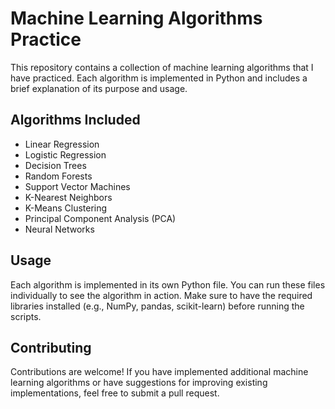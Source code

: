 # Machine Learning Algorithms Practice

This repository contains a collection of machine learning algorithms that I have practiced. Each algorithm is implemented in Python and includes a brief explanation of its purpose and usage.

## Algorithms Included

- Linear Regression
- Logistic Regression
- Decision Trees
- Random Forests
- Support Vector Machines
- K-Nearest Neighbors
- K-Means Clustering
- Principal Component Analysis (PCA)
- Neural Networks

## Usage

Each algorithm is implemented in its own Python file. You can run these files individually to see the algorithm in action. Make sure to have the required libraries installed (e.g., NumPy, pandas, scikit-learn) before running the scripts.

## Contributing

Contributions are welcome! If you have implemented additional machine learning algorithms or have suggestions for improving existing implementations, feel free to submit a pull request.


